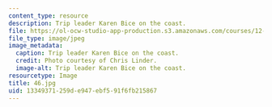 ```yaml
---
content_type: resource
description: Trip leader Karen Bice on the coast.
file: https://ol-ocw-studio-app-production.s3.amazonaws.com/courses/12-753-geodynamics-seminar-spring-2006/13349371259de947ebf591f6fb215867_46.jpg
file_type: image/jpeg
image_metadata:
  caption: Trip leader Karen Bice on the coast.
  credit: Photo courtesy of Chris Linder.
  image-alt: Trip leader Karen Bice on the coast.
resourcetype: Image
title: 46.jpg
uid: 13349371-259d-e947-ebf5-91f6fb215867
---
```

